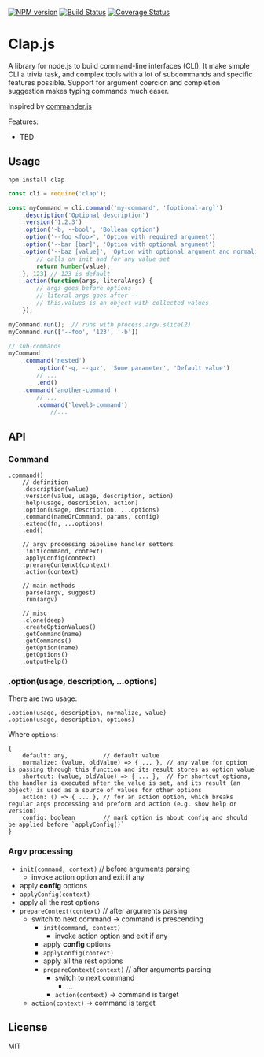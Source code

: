 [![NPM version](https://img.shields.io/npm/v/clap.svg)](https://www.npmjs.com/package/clap)
[![Build Status](https://travis-ci.org/lahmatiy/clap.svg?branch=master)](https://travis-ci.org/lahmatiy/clap)
[![Coverage Status](https://coveralls.io/repos/github/lahmatiy/clap/badge.svg?branch=master)](https://coveralls.io/github/lahmatiy/clap?branch=master)

# Clap.js

A library for node.js to build command-line interfaces (CLI). It make simple CLI a trivia task, and complex tools with a lot of subcommands and specific features possible. Support for argument coercion and completion suggestion makes typing commands much easer.

Inspired by [commander.js](https://github.com/tj/commander.js)

Features:

- TBD

## Usage

```
npm install clap
```

```js
const cli = require('clap');

const myCommand = cli.command('my-command', '[optional-arg]')
    .description('Optional description')
    .version('1.2.3')
    .option('-b, --bool', 'Bollean option')
    .option('--foo <foo>', 'Option with required argument')
    .option('--bar [bar]', 'Option with optional argument')
    .option('--baz [value]', 'Option with optional argument and normalize function', function(value) {
        // calls on init and for any value set
        return Number(value);
    }, 123) // 123 is default
    .action(function(args, literalArgs) {
        // args goes before options
        // literal args goes after --
        // this.values is an object with collected values
    });

myCommand.run();  // runs with process.argv.slice(2)
myCommand.run(['--foo', '123', '-b'])

// sub-commands
myCommand
    .command('nested')
        .option('-q, --quz', 'Some parameter', 'Default value')
        // ...
        .end()
    .command('another-command')
        // ...
        .command('level3-command')
            //...
```

## API

### Command

```
.command()
    // definition
    .description(value)
    .version(value, usage, description, action)
    .help(usage, description, action)
    .option(usage, description, ...options)
    .command(nameOrCommand, params, config)
    .extend(fn, ...options)
    .end()

    // argv processing pipeline handler setters
    .init(command, context)
    .applyConfig(context)
    .prerareContenxt(context)
    .action(context)

    // main methods
    .parse(argv, suggest)
    .run(argv)

    // misc
    .clone(deep)
    .createOptionValues()
    .getCommand(name)
    .getCommands()
    .getOption(name)
    .getOptions()
    .outputHelp()
```

### .option(usage, description, ...options)

There are two usage:

```
.option(usage, description, normalize, value)
.option(usage, description, options)
```

Where `options`:

```
{
    default: any,          // default value
    normalize: (value, oldValue) => { ... }, // any value for option is passing through this function and its result stores as option value
    shortcut: (value, oldValue) => { ... },  // for shortcut options, the handler is executed after the value is set, and its result (an object) is used as a source of values for other options
    action: () => { ... }, // for an action option, which breaks regular args processing and preform and action (e.g. show help or version)
    config: boolean        // mark option is about config and should be applied before `applyConfig()`
}
```

### Argv processing

- `init(command, context)`  // before arguments parsing
    - invoke action option and exit if any
- apply **config** options
- `applyConfig(context)`
- apply all the rest options
- `prepareContext(context)` // after arguments parsing
    - switch to next command -> command is prescending
        - `init(command, context)`
            - invoke action option and exit if any
        - apply **config** options
        - `applyConfig(context)`
        - apply all the rest options
        - `prepareContext(context)` // after arguments parsing
            - switch to next command
                - ...
            - `action(context)` -> command is target
    - `action(context)` -> command is target

## License

MIT
